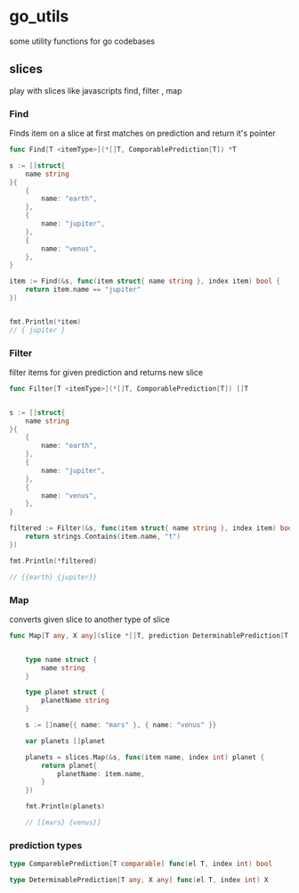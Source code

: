 # go_utils
some utility functions for go codebases


## slices
play with slices like javascripts find, filter , map

### Find
Finds item on a slice at first matches on prediction and return it's pointer
```go
func Find[T <itemType>](*[]T, ComporablePrediction[T]) *T
```
```go
s := []struct{
    name string
}{
    {
        name: "earth",
    },
    {
        name: "jupiter",
    },
    {
        name: "venus",
    },
}

item := Find(&s, func(item struct{ name string }, index item) bool {
    return item.name == "jupiter"
})


fmt.Println(*item)
// { jupiter }

```

### Filter

filter items for given prediction and returns new slice

```go
func Filter[T <itemType>](*[]T, ComporablePrediction[T]) []T
```

```go

s := []struct{
    name string
}{
    {
        name: "earth",
    },
    {
        name: "jupiter",
    },
    {
        name: "venus",
    },
}

filtered := Filter(&s, func(item struct{ name string }, index item) bool {
    return strings.Contains(item.name, "t")
})

fmt.Println(*filtered)

// {{earth} {jupiter}}
```


### Map

converts given slice to another type of slice

```go
func Map[T any, X any](slice *[]T, prediction DeterminablePrediction[T, X]) []X 
```

```go

	type name struct {
		name string
	}

	type planet struct {
		planetName string
	}

	s := []name{{ name: "mars" }, { name: "venus" }}

    var planets []planet 

	planets = slices.Map(&s, func(item name, index int) planet {
		return planet{
			planetName: item.name,
		}
	})

	fmt.Println(planets)

    // [{mars} {venus}]
```

### prediction types

```go
type CompareblePrediction[T comparable] func(el T, index int) bool
```

```go
type DeterminablePrediction[T any, X any] func(el T, index int) X
```